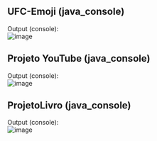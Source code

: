 ## UFC-Emoji (java_console)
Output (console): <br>
![image](https://github.com/user-attachments/assets/76eb91b4-8475-4025-82df-0457d855372f)

## Projeto YouTube (java_console)
Output (console): <br>
![image](https://github.com/user-attachments/assets/17fc181f-6713-4abf-b444-a5dd7371e708)

## ProjetoLivro (java_console)
Output (console): <br>
![image](https://github.com/user-attachments/assets/41bf1c7f-c6ff-48b9-ac1a-c328e953bc0d)
